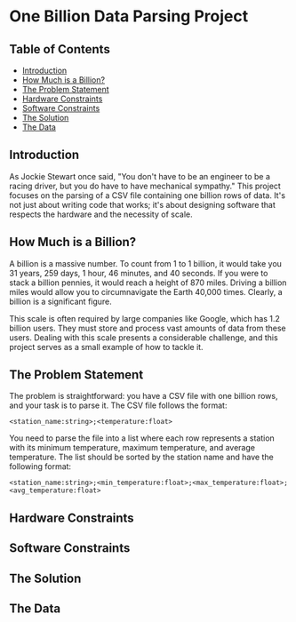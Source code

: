 # One Billion Data Parsing Project

<!-- a menu index can help -->

## Table of Contents

- [Introduction](#introduction)
- [How Much is a Billion?](#how-much-is-a-billion)
- [The Problem Statement](#the-problem-statement)
- [Hardware Constraints](#hardware-constraints)
- [Software Constraints](#software-constraints)
- [The Solution](#the-solution)
- [The Data](#the-data)


## Introduction

As Jockie Stewart once said, "You don't have to be an engineer to be a racing driver, but you do have to have mechanical sympathy." This project focuses on the parsing of a CSV file containing one billion rows of data. It's not just about writing code that works; it's about designing software that respects the hardware and the necessity of scale.

## How Much is a Billion?

A billion is a massive number. To count from 1 to 1 billion, it would take you 31 years, 259 days, 1 hour, 46 minutes, and 40 seconds. If you were to stack a billion pennies, it would reach a height of 870 miles. Driving a billion miles would allow you to circumnavigate the Earth 40,000 times. Clearly, a billion is a significant figure.

This scale is often required by large companies like Google, which has 1.2 billion users. They must store and process vast amounts of data from these users. Dealing with this scale presents a considerable challenge, and this project serves as a small example of how to tackle it.

## The Problem Statement

The problem is straightforward: you have a CSV file with one billion rows, and your task is to parse it. The CSV file follows the format:

```
<station_name:string>;<temperature:float>
```

You need to parse the file into a list where each row represents a station with its minimum temperature, maximum temperature, and average temperature. The list should be sorted by the station name and have the following format:

```
<station_name:string>;<min_temperature:float>;<max_temperature:float>;<avg_temperature:float>
```

## Hardware Constraints

## Software Constraints

## The Solution

## The Data
